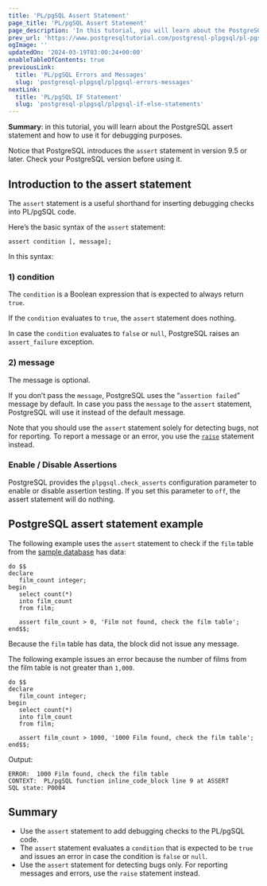 ```yaml
---
title: 'PL/pgSQL Assert Statement'
page_title: 'PL/pgSQL Assert Statement'
page_description: 'In this tutorial, you will learn about the PostgreSQL assert statement and how to use it for debugging purposes.'
prev_url: 'https://www.postgresqltutorial.com/postgresql-plpgsql/pl-pgsql-assert/'
ogImage: ''
updatedOn: '2024-03-19T03:00:24+00:00'
enableTableOfContents: true
previousLink:
  title: 'PL/pgSQL Errors and Messages'
  slug: 'postgresql-plpgsql/plpgsql-errors-messages'
nextLink:
  title: 'PL/pgSQL IF Statement'
  slug: 'postgresql-plpgsql/plpgsql-if-else-statements'
---
```


**Summary**: in this tutorial, you will learn about the PostgreSQL assert statement and how to use it for debugging purposes.

Notice that PostgreSQL introduces the `assert` statement in version 9\.5 or later. Check your PostgreSQL version before using it.

## Introduction to the assert statement

The `assert` statement is a useful shorthand for inserting debugging checks into PL/pgSQL code.

Here’s the basic syntax of the `assert` statement:

```pgsql
assert condition [, message];
```

In this syntax:

### 1\) condition

The `condition` is a Boolean expression that is expected to always return `true`.

If the `condition` evaluates to `true`, the `assert` statement does nothing.

In case the `condition` evaluates to `false` or `null`, PostgreSQL raises an `assert_failure` exception.

### 2\) message

The message is optional.

If you don’t pass the `message`, PostgreSQL uses the “`assertion failed`” message by default. In case you pass the `message` to the `assert` statement, PostgreSQL will use it instead of the default message.

Note that you should use the `assert` statement solely for detecting bugs, not for reporting. To report a message or an error, you use the [`raise`](plpgsql-errors-messages) statement instead.

### Enable / Disable Assertions

PostgreSQL provides the `plpgsql.check_asserts` configuration parameter to enable or disable assertion testing. If you set this parameter to `off`, the assert statement will do nothing.

## PostgreSQL assert statement example

The following example uses the `assert` statement to check if the `film` table from the [sample database](../postgresql-getting-started/postgresql-sample-database) has data:

```pgsql
do $$
declare
   film_count integer;
begin
   select count(*)
   into film_count
   from film;

   assert film_count > 0, 'Film not found, check the film table';
end$$;
```

Because the `film` table has data, the block did not issue any message.

The following example issues an error because the number of films from the film table is not greater than `1,000`.

```pgsql
do $$
declare
   film_count integer;
begin
   select count(*)
   into film_count
   from film;

   assert film_count > 1000, '1000 Film found, check the film table';
end$$;
```

Output:

```shell
ERROR:  1000 Film found, check the film table
CONTEXT:  PL/pgSQL function inline_code_block line 9 at ASSERT
SQL state: P0004
```

## Summary

- Use the `assert` statement to add debugging checks to the PL/pgSQL code.
- The `assert` statement evaluates a `condition` that is expected to be `true` and issues an error in case the condition is `false` or `null`.
- Use the `assert` statement for detecting bugs only. For reporting messages and errors, use the `raise` statement instead.
